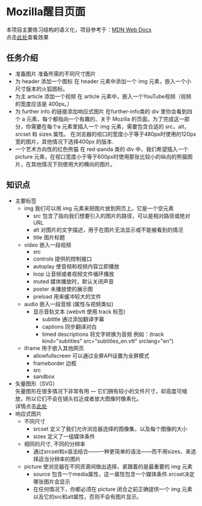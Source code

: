 # Mozilla醒目页面

本项目主要练习结构的语义化，项目参考于：[MDN Web Docs](https://developer.mozilla.org/zh-CN/docs/Learn/HTML/Multimedia_and_embedding/Mozilla_splash_page)<br>
点击[此处](https://15515179583.github.io/MDN/test3/index.html)查看效果

## 任务介绍

- 准备图片
    准备所需的不同尺寸图片
- 为 header 添加一个图标
    在 header 元素中添加一个 img 元素，嵌入一个小尺寸版本的火狐图标。
- 为主 article 添加一个视频
    在 article 元素中，嵌入一个YouTube视频（视频的宽度应该是 400px。）
- 为 further info 的链接添加响应式图片
    在further-info类的 div 里你会看到四个 a 元素，每个都指向一个有趣的、关于 Mozilla 的页面。为了完成这一部分，你需要在每个a 元素里插入一个 img 元素，需要包含合适的 src，alt，srcset 和 sizes 属性。
    在浏览器的视口的宽度小于等于480px时使用的120px宽的图片，其他情况下选择400px 的版本.
- 一个艺术方向性的红色熊猫
    在 red-panda 类的 div 中，我们希望插入一个 picture 元素，在视口宽度小于等于600px时使用那张比较小的纵向的熊猫图片，在其他情况下则使用大的横向的图片。

## 知识点

- 主要标签
  - img 我们可以用 img 元素来把图片放到网页上。它是一个空元素
    - src 包含了指向我们想要引入的图片的路径，可以是相对路径或绝对URL
    - alt 对图片的文字描述，用于在图片无法显示或不能被看到的情况
    - title 图片标题
  - video 嵌入一段视频
    - src
    - controls 提供的控制接口
    - autoplay 使音频和视频内容立即播放
    - loop 让音频或者视频文件循环播放
    - muted 媒体播放时，默认关闭声音
    - poster 未播放使的展示图
    - preload 用来缓冲较大的文件
  - audio 嵌入一段音频 (属性与视频类似)
    - 显示音轨文本 (webvtt 使用 track 标签)
      - subtitle 通过添加翻译字幕
      - captions 同步翻译对白
      - timed descriptions 将文字转换为音频
      例如：(track kind="subtitles" src="subtitles_en.vtt" srclang="en")
  - iframe 用于嵌入其他网页
    - allowfullscreen 可以通过全屏API设置为全屏模式
    - frameborder 边框
    - src 
    - sandbox
- 矢量图形（SVG）<br>
  矢量图形在很多情况下非常有用 — 它们拥有较小的文件尺寸，却高度可缩放，所以它们不会在镜头拉近或者放大图像时像素化。<br>
  详情点击[此处](https://developer.mozilla.org/zh-CN/docs/Learn/HTML/Multimedia_and_embedding/Adding_vector_graphics_to_the_Web)
- 响应式图片
  - 不同尺寸
    - srcset 定义了我们允许浏览器选择的图像集，以及每个图像的大小
    - sizes 定义了一组媒体条件
  - 相同的尺寸, 不同的分辨率
    - 通过srcset和x语法结合——一种更简单的语法——而不用sizes，来选择适当分辨率的图片
  - picture 使浏览器在不同资源间做出选择，紧跟着的是最重要的 img 元素
    - source 包含一个media属性，这一属性包含一个媒体条件.srcset决定哪张图片会显示
    - 在任何情况下，你都必须在 picture 闭合之前正确提供一个 img 元素以及它的src和alt属性，否则不会有图片显示。